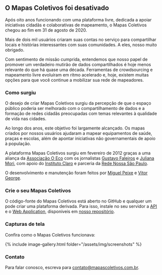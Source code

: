 ## O Mapas Coletivos foi desativado

Após oito anos funcionando com uma plataforma livre, dedicada a apoiar iniciativas cidadãs e colaborativas de mapeamento, o Mapas Coletivos chegou ao fim em 31 de agosto de 2020.

Mais de dois mil usuários criaram suas contas no serviço para compartilhar locais e histórias interessantes com suas comunidades. A eles, nosso muito obrigado.

Com sentimento de missão cumprida, entendemos que nosso papel de promover um verdadeiro mutirão de dados compartilhados é hoje menos relevante do que há quase uma década. Ferramentas de crowdsourcing e mapeamento livre evoluíram em ritmo acelerado e, hoje, existem muitas opções para que você continue a mobilizar sua rede de mapeadores.

### Como surgiu

O desejo de criar Mapas Coletivos surgiu da percepção de que o espaço público poderia ser melhorado com o compartilhamento de dados e a formação de redes cidadãs preocupadas com temas relevantes à qualidade de vida nas cidades.

Ao longo dos anos, este objetivo foi largamente alcançado. Os mapas criados por nossos usuários ajudaram a mapear equipamentos de saúde, praças e escolas, além de apontar iniciativas não governamentais de apoio à população.

A plataforma Mapas Coletivos surgiu em fevereiro de 2012 graças a uma aliança da [Associação O Eco](https://www.oeco.org.br/quem-somos/) com os jornalistas [Gustavo Faleiros](https://twitter.com/gufalei) e [Juliana Mori](http://www.julianamori.com/), com apoio do [Instituto Claro](https://www.institutoclaro.org.br/) e parceria da [Rede Nossa São Paulo](https://www.nossasaopaulo.org.br/).

O desenvolvimento e manutenção foram feitos por [Miguel Peixe](https://github.com/miguelpeixe) e [Vitor George](https://github.com/vgeorge).

### Crie o seu Mapas Coletivos

O código-fonte do Mapas Coletivos está aberto no GitHub e qualquer um pode criar uma plataforma derivada. Para isso, instale no seu servidor a [API](https://github.com/mapascoletivos/api) e o [Web Application](https://github.com/mapascoletivos/webapp), disponíveis em [nosso repositório](https://github.com/mapascoletivos/).

### Capturas de tela

Confira como o Mapas Coletivos funcionava:

{% include image-gallery.html folder="/assets/img/screenshots" %}

### Contato

Para falar conosco, escreva para <contato@mapascoletivos.com.br>.
